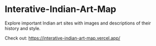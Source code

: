 # Interative-Indian-Art-Map
Explore important Indian art sites with images and descriptions of their history and style.

Check out: https://interative-indian-art-map.vercel.app/
